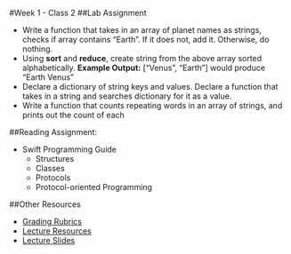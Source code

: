 #Week 1 - Class 2
##Lab Assignment
* Write a function that takes in an array of planet names as strings, checks if array contains “Earth”. If it does not, add it. Otherwise, do nothing.
* Using **sort** and **reduce**, create string from the above array sorted alphabetically. **Example Output:** [“Venus”, “Earth”] would produce “Earth Venus” 
* Declare a dictionary of string keys and values. Declare a function that takes in a string and searches dictionary for it as a value.
* Write a function that counts repeating words in an array of strings, and prints out the count of each

##Reading Assignment:
* Swift Programming Guide
  * Structures
  * Classes
  * Protocols
  * Protocol-oriented Programming

##Other Resources
* [Grading Rubrics](../../resources/)
* [Lecture Resources](lecture/)
* [Lecture Slides](https://www.icloud.com/keynote/000Q51_0ArHLkwqSH0T9uNmQA#Week1_Day2)
